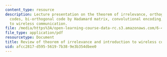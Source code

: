 ```yaml
---
content_type: resource
description: Lecture presentation on the theorem of irrelevance, orthogonal and simplex
  codes, bi-orthogonal code by Hadamard matrix, convolutional encoding, and an introduction
  to wireless communication.
file: /media/https%3A/open-learning-course-data-rc.s3.amazonaws.com/6-450-principles-of-digital-communication-i-fall-2009/afcc2817d59556197b389e3b354dbee0_MIT6_450F09_slide19.pdf
file_type: application/pdf
resourcetype: Document
title: Review of theorem of irrelevance and introduction to wireless communication
uid: afcc2817-d595-5619-7b38-9e3b354dbee0
---
```


